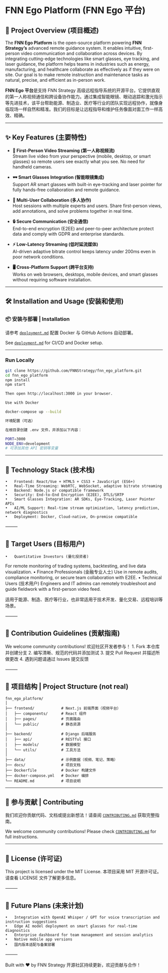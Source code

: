 # FNN Ego Platform (FNN Ego 平台)

## 📌 Project Overview (项目概述)

The **FNN Ego Platform** is the open-source platform powering **FNN Strategy’s** advanced remote guidance system. It enables intuitive, first-person video communication and collaboration across devices. By integrating cutting-edge technologies like smart glasses, eye tracking, and laser guidance, the platform helps teams in industries such as energy, manufacturing, and healthcare collaborate as effectively as if they were on site. Our goal is to make remote instruction and maintenance tasks as natural, precise, and efficient as in-person work.

**FNN Ego 平台**是支持 FNN Strategy 高级远程指导系统的开源平台。它提供直观的第一人称视频通信和跨设备协作能力。通过集成智能眼镜、眼动追踪和激光指示等先进技术，该平台帮助能源、制造业、医疗等行业的团队实现远程协作，就像身临现场一样自然和精准。我们的目标是让远程指导和维护任务像面对面工作一样高效、精确。

---

## ✨ Key Features (主要特性)

- **🎥 First-Person Video Streaming (第一人称视频流)**  
  Stream live video from your perspective (mobile, desktop, or smart glasses) so remote users see exactly what you see. No need for handheld cameras.

- **🕶️ Smart Glasses Integration (智能眼镜集成)**  
  Support AR smart glasses with built-in eye-tracking and laser pointer for fully hands-free collaboration and remote guidance.

- **👥 Multi-User Collaboration (多人协作)**  
  Host sessions with multiple experts and users. Share first-person views, add annotations, and solve problems together in real time.

- **🔒 Secure Communication (安全通信)**  
  End-to-end encryption (E2EE) and peer-to-peer architecture protect data and comply with GDPR and enterprise standards.

- **⚡ Low-Latency Streaming (低时延流媒体)**  
  AI-driven adaptive bitrate control keeps latency under 200ms even in poor network conditions.

- **🖥️ Cross-Platform Support (跨平台支持)**  
  Works on web browsers, desktops, mobile devices, and smart glasses without requiring software installation.

---

## 🛠️ Installation and Usage (安装和使用)

### 📦 安装与部署 | Installation

请参考 [`deployment.md`](./deployment.md) 配置 Docker 与 GitHub Actions 自动部署。

See [`deployment.md`](./deployment.md) for CI/CD and Docker setup.

---

### Run Locally

```bash
git clone https://github.com/FNNStrategy/fnn_ego_platform.git
cd fnn_ego_platform
npm install
npm start

Then open http://localhost:3000 in your browser.

Use with Docker

docker-compose up --build

环境配置（可选）

在根目录创建 .env 文件，并添加以下内容：

PORT=3000
NODE_ENV=development
# 可添加其他 API 密钥等变量

```
---

## 🧱 Technology Stack (技术栈)
	•	Frontend: React/Vue + HTML5 + CSS3 + JavaScript (ES6+)
	•	Real-Time Streaming: WebRTC, WebSocket, adaptive bitrate streaming
	•	Backend: Node.js or compatible framework
	•	Security: End-to-End Encryption (E2EE), DTLS/SRTP
	•	Smart Glasses Integration: AR SDKs, Eye-Tracking, Laser Pointer APIs
	•	AI/ML Support: Real-time stream optimization, latency prediction, network diagnostics
	•	Deployment: Docker, Cloud-native, On-premise compatible

⸻

## 🎯 Target Users (目标用户)
	•	Quantitative Investors (量化投资者)
For remote monitoring of trading systems, backtesting, and live data visualization.
	•	Finance Professionals (金融专业人士)
Use in remote audits, compliance monitoring, or secure team collaboration with E2EE.
	•	Technical Users (技术用户)
Engineers and IT admins can remotely troubleshoot and guide fieldwork with a first-person video feed.

适用于能源、制造、医疗等行业，也非常适用于技术开发、量化交易、远程培训等场景。

⸻

## 🤝 Contribution Guidelines (贡献指南)

We welcome community contributions! 欢迎社区开发者参与！
	1.	Fork 本仓库并创建分支
	2.	编写清晰、规范的代码并添加测试
	3.	提交 Pull Request 并描述所做更改
	4.	遇到问题请通过 Issues 提交反馈

⸻

## 📁 项目结构 | Project Structure (not real)

```
fnn_ego_platform/
│
├── frontend/            # Next.js 前端界面（视频平台）
│   ├── components/      # React 组件
│   ├── pages/           # 页面路由
│   └── public/          # 静态资源
│
├── backend/             # Django 后端服务
│   ├── api/             # RESTful 接口
│   ├── models/          # 数据模型
│   └── utils/           # 工具方法
│
├── data/                # 示例数据（视频、笔记、策略）
├── docs/                # 项目文档
├── Dockerfile           # Docker 构建文件
├── docker-compose.yml   # Docker 编排
└── README.md            # 项目说明
```

---

## 🤝 参与贡献 | Contributing

我们欢迎你贡献代码、文档或提出新想法！请查阅 [`CONTRIBUTING.md`](./CONTRIBUTING.md) 获取完整指南。

We welcome community contributions! Please check [`CONTRIBUTING.md`](./CONTRIBUTING.md) for full instructions.

---

## 📄 License (许可证)

This project is licensed under the MIT License.
本项目采用 MIT 开源许可证。请查看 LICENSE 文件了解更多信息。

⸻

## 🚀 Future Plans (未来计划)
	•	Integration with OpenAI Whisper / GPT for voice transcription and instruction suggestions
	•	Edge AI model deployment on smart glasses for real-time diagnostics
	•	Enterprise dashboard for team management and session analytics
	•	Native mobile app versions
	•	国内版本适配与备案部署

⸻

Built with ❤️ by FNN Strategy
开源社区持续更新，欢迎贡献与合作！
